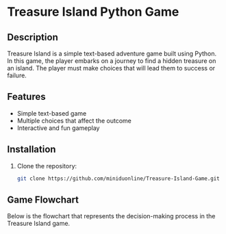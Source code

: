# Treasure Island Python Game

## Description
Treasure Island is a simple text-based adventure game built using Python. In this game, the player embarks on a journey to find a hidden treasure on an island. The player must make choices that will lead them to success or failure.

## Features
- Simple text-based game
- Multiple choices that affect the outcome
- Interactive and fun gameplay

## Installation

1. Clone the repository:
   ```bash
   git clone https://github.com/miniduonline/Treasure-Island-Game.git

## Game Flowchart

Below is the flowchart that represents the decision-making process in the Treasure Island game.
